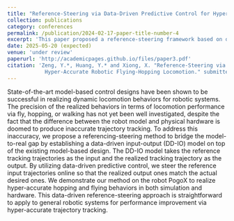 ```yaml
---
title: "Reference-Steering via Data-Driven Predictive Control for Hyper-Accurate Robotic Flying-Hopping Locomotion"
collection: publications
category: conferences
permalink: /publication/2024-02-17-paper-title-number-4
excerpt: 'This paper proposed a reference-steering framework based on data driven predictive control that can account for model mismatch and enhance trajectory tracking performance based on previous input-output trajectories'
date: 2025-05-20 (expected)
venue: 'under review'
paperurl: 'http://academicpages.github.io/files/paper3.pdf'
citation: 'Zeng, Y.*, Huang, Y.* and Xiong, X. "Reference-Steering via Data-Driven Predictive Control for
            Hyper-Accurate Robotic Flying-Hopping Locomotion." submitted to \textit{IEEE International Conference on Robotics and Automation}, 2024. ($^*$ Denotes equal contribution)'
---
```


State-of-the-art model-based control designs have been shown to be successful in realizing dynamic locomotion behaviors for robotic systems. The precision of the realized behaviors in terms of locomotion performance via fly, hopping, or walking has not yet been well investigated, despite the fact that the difference between the robot model and physical hardware is doomed to produce inaccurate trajectory tracking. To address this inaccuracy, we propose a referencing-steering method to bridge the model-to-real gap by establishing a data-driven input-output (DD-IO) model on top of the existing model-based design. The DD-IO model takes the reference tracking trajectories as the input and the realized tracking trajectory as the output. By utilizing data-driven predictive control, we steer the reference input trajectories online so that the realized output ones match the actual desired ones. We demonstrate our method on the robot PogoX to realize hyper-accurate hopping and flying behaviors in both simulation and hardware. This data-driven reference-steering approach is straightforward to apply to general robotic systems for performance improvement via hyper-accurate trajectory tracking.  
